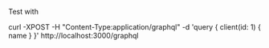 Test with 

curl -XPOST -H "Content-Type:application/graphql"  -d 'query { client(id: 1) { name }  }' http://localhost:3000/graphql